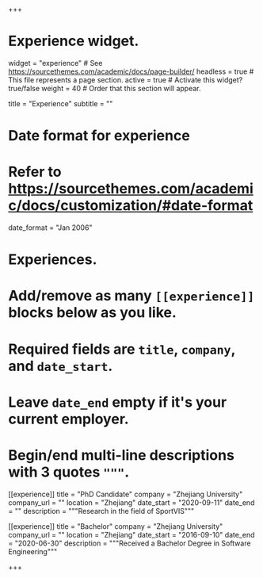 +++
# Experience widget.
widget = "experience"  # See https://sourcethemes.com/academic/docs/page-builder/
headless = true  # This file represents a page section.
active = true  # Activate this widget? true/false
weight = 40  # Order that this section will appear.

title = "Experience"
subtitle = ""

# Date format for experience
#   Refer to https://sourcethemes.com/academic/docs/customization/#date-format
date_format = "Jan 2006"

# Experiences.
#   Add/remove as many `[[experience]]` blocks below as you like.
#   Required fields are `title`, `company`, and `date_start`.
#   Leave `date_end` empty if it's your current employer.
#   Begin/end multi-line descriptions with 3 quotes `"""`.
[[experience]]
  title = "PhD Candidate"
  company = "Zhejiang University"
  company_url = ""
  location = "Zhejiang"
  date_start = "2020-09-11"
  date_end = ""
  description = """Research in the field of SportVIS"""

[[experience]]
  title = "Bachelor"
  company = "Zhejiang University"
  company_url = ""
  location = "Zhejiang"
  date_start = "2016-09-10"
  date_end = "2020-06-30"
  description = """Received a Bachelor Degree in Software Engineering"""

+++
